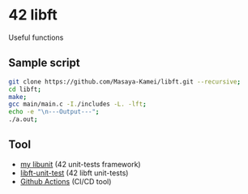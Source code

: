 # 42 libft

Useful functions

## Sample script

```zsh
git clone https://github.com/Masaya-Kamei/libft.git --recursive;
cd libft;
make;
gcc main/main.c -I./includes -L. -lft;
echo -e "\n---Output---";
./a.out;
```

## Tool

- [my libunit](https://github.com/Masaya-Kamei/libunit) (42 unit-tests framework)
- [libft-unit-test](https://github.com/alelievr/libft-unit-test) (42 libft unit-tests)
- [Github Actions](https://docs.github.com/ja/actions) (CI/CD tool)
